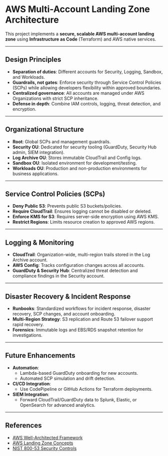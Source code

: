 # AWS Multi-Account Landing Zone Architecture

This project implements a **secure, scalable AWS multi-account landing zone** using **Infrastructure as Code** (Terraform) and AWS native services.

---

## Design Principles
- **Separation of duties**: Different accounts for Security, Logging, Sandbox, and Workloads.
- **Guardrails, not gates**: Enforce security through Service Control Policies (SCPs) while allowing developers flexibility within approved boundaries.
- **Centralized governance**: All accounts are managed under AWS Organizations with strict SCP inheritance.
- **Defense in depth**: Combine IAM controls, logging, threat detection, and encryption.

---

## Organizational Structure
- **Root**: Global SCPs and management guardrails.
- **Security OU**: Dedicated for security tooling (GuardDuty, Security Hub admin, SIEM integration).
- **Log Archive OU**: Stores immutable CloudTrail and Config logs.
- **Sandbox OU**: Isolated environment for development/testing.
- **Workloads OU**: Production and non-production environments for business applications.

---

## Service Control Policies (SCPs)
- **Deny Public S3**: Prevents public S3 buckets/policies.
- **Require CloudTrail**: Ensures logging cannot be disabled or deleted.
- **Enforce KMS for S3**: Requires server-side encryption using AWS KMS.
- **Restrict Regions**: Limits resource creation to approved AWS regions.

---

## Logging & Monitoring
- **CloudTrail**: Organization-wide, multi-region trails stored in the Log Archive account.
- **AWS Config**: Tracks configuration changes across all accounts.
- **GuardDuty & Security Hub**: Centralized threat detection and compliance findings in the Security account.

---

## Disaster Recovery & Incident Response
- **Runbooks**: Standardized workflows for incident response, disaster recovery, SCP changes, and account onboarding.
- **Multi-Region Strategy**: S3 replication and Route 53 failover support rapid recovery.
- **Forensics**: Immutable logs and EBS/RDS snapshot retention for investigations.

---

## Future Enhancements
- **Automation**:
  - Lambda-based GuardDuty onboarding for new accounts.
  - Automated SCP simulation and drift detection.
- **CI/CD Integration**:
  - Use CodePipeline or GitHub Actions for Terraform deployments.
- **SIEM Integration**:
  - Forward CloudTrail/GuardDuty data to Splunk, Elastic, or OpenSearch for advanced analytics.

---

## References
- [AWS Well-Architected Framework](https://aws.amazon.com/architecture/well-architected/)
- [AWS Landing Zone Concepts](https://docs.aws.amazon.com/whitepapers/latest/landing-zone-on-aws/landing-zone-on-aws.html)
- [NIST 800-53 Security Controls](https://csrc.nist.gov/publications/detail/sp/800-53/rev-5/final)
